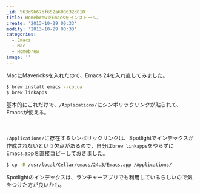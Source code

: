 ```yaml
---
_id: 563d9b67bf652a600632d010
title: HomebrewでEmacsをインストール。
create: '2013-10-29 00:33'
modify: '2013-10-29 00:33'
categories:
  - Emacs
  - Mac
  - Homebrew
image: ''
---
```


MacにMavericksを入れたので、Emacs 24を入れ直してみました。


``` bash
$ brew install emacs --cocoa
$ brew linkapps
```

基本的にこれだけで、`/Applications/`にシンボリックリンクが貼られて、Emacsが使える。

<!-- more -->

　  

`/Applications/`に存在するシンボリックリンクは、Spotlightでインデックスが作成されないという欠点があるので、自分は`brew linkapps`をやらずにEmacs.appを直接コピーしておきました。

``` bash
$ cp -R /usr/local/Cellar/emacs/24.3/Emacs.app /Applications/
```

Spotlightのインデックスは、ランチャーアプリでも利用しているらしいので気をつけた方が良いかも。
